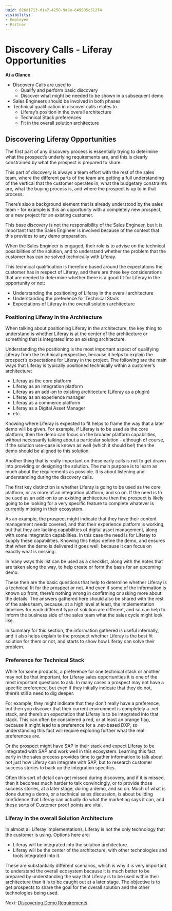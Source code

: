 ```yaml
---
uuid: 026d1713-d1e7-4258-9a9e-649505c512f4
visibility: 
- Employee
- Partner
---
```


# Discovery Calls - Liferay Opportunities

**At a Glance**

* Discovery Calls are used to
  * Qualify and perform basic discovery
  * Discover what might be needed to be shown in a subsequent demo
* Sales Engineers should be involved in both phases
* Technical qualification in discover calls relates to
  * Liferay’s position in the overall architecture
  * Technical Stack preferences
  * Fit in the overall solution architecture

## Discovering Liferay Opportunities

The first part of any discovery process is essentially trying to determine what the prospect’s underlying requirements are, and this is clearly constrained by what the prospect is prepared to share.

This part of discovery is always a team effort with the rest of the sales team, where the different parts of the team are getting a full understanding of the vertical that the customer operates in, what the budgetary constraints are, what the buying process is, and where the prospect is up to in that process.  

There’s also a background element that is already understood by the sales team - for example is this an opportunity with a completely new prospect, or a new project for an existing customer.

This base discovery is not the responsibility of the Sales Engineer, but it is important that the Sales Engineer is involved because of the context that this provides to any demo preparation. 

When the Sales Engineer is engaged, their role is to advise on the technical possibilities of the solution, and to understand whether the problem that the customer has can be solved technically with Liferay.

This technical qualification is therefore based around the expectations the customer has in respect of Liferay, and there are three key considerations that are needed to determine whether there is a good fit for Liferay in the opportunity or not:

* Understanding the positioning of Liferay in the overall architecture
* Understanding the preference for Technical Stack
* Expectations of Liferay in the overall solution architecture

### Positioning Liferay in the Architecture

When talking about positioning Liferay in the architecture, the key thing to understand is whether Liferay is at the center of the architecture or something that is integrated into an existing architecture.

Understanding the positioning is the most important aspect of qualifying Liferay from the technical perspective, because it helps to explain the prospect’s expectations for Liferay in the project. The following are the main ways that Liferay is typically positioned technically within a customer’s architecture:

* Liferay as the core platform
* Liferay as an integration platform
* Liferay as an add-on to existing architecture (Liferay as a plugin)
* Liferay as an experience manager
* Liferay as a commerce platform 
* Liferay as a Digital Asset Manager
* etc.

Knowing where Liferay is expected to fit helps to frame the way that a later demo will be given. For example, if Liferay is to be used as the core platform, then the demo can focus on the broader platform capabilities, without necessarily talking about a particular solution - although of course, if the solution use-case is known as well (which it should be!) then the demo should be aligned to this solution.

Another thing that is really important on these early calls is not to get drawn into providing or designing the solution.  The main purpose is to learn as much about the requirements as possible. It is about listening and understanding during the discovery calls.

The first key distinction is whether Liferay is going to be used as the core platform, or as more of an integration platform, and so on. If the need is to be used as an add-on to an existing architecture then the prospect is likely going to be looking for a very specific feature to complete whatever is currently missing in their ecosystem.

As an example, the prospect might indicate that they have their content management needs covered, and that their experience platform is working, but that they are lacking capabilities of digital asset management, along with some integration capabilities. In this case the need is for Liferay to supply these capabilities.  Knowing this helps define the demo, and ensures that when the demo is delivered it goes well, because it can focus on exactly what is missing.

In many ways this list can be used as a checklist, along with the notes that are taken along the way, to help create or form the basis for an upcoming demo.

These then are the basic questions that help to determine whether Liferay is a technical fit for the prospect or not. And even if some of the information is known up front, there’s nothing wrong in confirming or asking more about the details. The answers gathered here should also be shared with the rest of the sales team, because, at a high level at least, the implementation timelines for each different type of solution are different, and so can help to inform the business side of the sales team what the sales cycle might look like.

In summary for this section, the information gathered is useful internally, and it also helps explain to the prospect whether Liferay is the best fit solution for them or not, and starts to show how Liferay can solve their problem.

### Preference for Technical Stack

While for some products, a preference for one technical stack or another may not be that important, for Liferay sales opportunities it is one of the most important questions to ask. In many cases a prospect may not have a specific preference, but even if they initially indicate that they do not, there’s still a need to dig deeper.

For example, they might indicate that they don’t really have a preference, but then you discover that their current environment is completely a .net stack, and there’s an expectation that Liferay is to be integrated into that stack. This can often be considered a red, or at least an orange flag, because it might lead to a preference for a .net-based DXP, so understanding this fact will require exploring further what the real preferences are. 

Or the prospect might have SAP in their stack and expect Liferay to be integrated with SAP and work well in this ecosystem. Learning this fact early in the sales process provides time to gather information to talk about not just how Liferay can integrate with SAP, but to research customer success stories to back up the integration specifics.

Often this sort of detail can get missed during discovery, and if it is missed, then it becomes much harder to talk convincingly, or to provide those success stories, at a later stage, during a demo, and so on. Much of what is done during a demo, or a technical sales discussion, is about building confidence that Liferay can actually do what the marketing says it can, and these sorts of Customer proof points are vital.

### Liferay in the overall Solution Architecture

In almost all Liferay implementations, Liferay is not the only technology that the customer is using. Options here are:

* Liferay will be integrated into the solution architecture.
* Liferay will be the center of the architecture, with other technologies and tools integrated into it.

These are substantially different scenarios, which is why it is very important to understand the overall ecosystem because it is much better to be prepared by understanding the way that Liferay is to be used within their architecture than it is to be caught out at a later stage. The objective is to get prospects to share the goal for the overall solution and the other technologies being used.

Next: [Discovering Demo Requirements](./discovering-demo-requirements.md).
